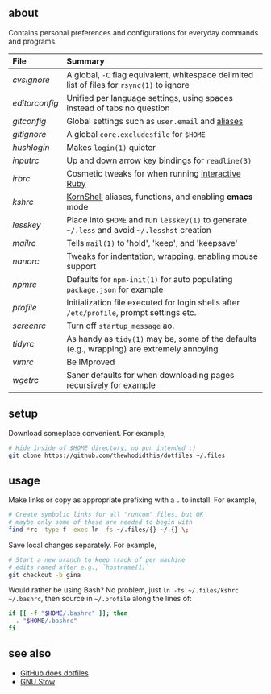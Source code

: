 ## about

Contains personal preferences and configurations for everyday commands and programs.

| File               | Summary                                                                                         |
|:------------------ |:----------------------------------------------------------------------------------------------- | 
| _cvsignore_        | A global, `-C` flag equivalent, whitespace delimited list of files for `rsync(1)` to ignore     |
| _editorconfig_     | Unified per language settings, using spaces instead of tabs no question                         |
| _gitconfig_        | Global settings such as `user.email` and [aliases]                                              |
| _gitignore_        | A global `core.excludesfile` for `$HOME`                                                        |
| _hushlogin_        | Makes `login(1)` quieter                                                                        |
| _inputrc_          | Up and down arrow key bindings for `readline(3)`                                                |
| _irbrc_            | Cosmetic tweaks for when running [interactive Ruby]                                             |
| _kshrc_            | [KornShell] aliases, functions, and enabling **emacs** mode                                     |
| _lesskey_          | Place into `$HOME` and run `lesskey(1)` to generate `~/.less` and avoid `~/.lesshst` creation   |
| _mailrc_           | Tells `mail(1)` to 'hold', 'keep', and 'keepsave'                                               |
| _nanorc_           | Tweaks for indentation, wrapping, enabling mouse support                                        |
| _npmrc_            | Defaults for `npm-init(1)` for auto populating `package.json` for example                       |
| _profile_          | Initialization file executed for login shells after `/etc/profile`, prompt settings etc.        |
| _screenrc_         | Turn off `startup_message` ao.                                                                  |
| _tidyrc_           | As handy as `tidy(1)` may be, some of the defaults (e.g., wrapping) are extremely annoying       |
| _vimrc_            | Be IMproved                                                                                     |
| _wgetrc_           | Saner defaults for when downloading pages recursively for example                               |

[aliases]: https://git-scm.com/book/en/v2/Git-Basics-Git-Aliases
[interactive Ruby]: https://github.com/ruby/irb
[KornShell]: https://man.openbsd.org/ksh

## setup

Download someplace convenient. For example,

```sh
# Hide inside of $HOME directory, no pun intended :)
git clone https://github.com/thewhodidthis/dotfiles ~/.files
```

## usage

Make links or copy as appropriate prefixing with a `.` to install. For example,

```sh
# Create symbolic links for all "runcom" files, but OK
# maybe only some of these are needed to begin with
find *rc -type f -exec ln -fs ~/.files/{} ~/.{} \;
```

Save local changes separately. For example,

```sh
# Start a new branch to keep track of per machine
# edits named after e.g., `hostname(1)`
git checkout -b gina
```

Would rather be using Bash? No problem, just `ln -fs ~/.files/kshrc ~/.bashrc`, then source in `~/.profile` along the lines of:

```sh
if [[ -f "$HOME/.bashrc" ]]; then
  . "$HOME/.bashrc"
fi
```

## see also

- [GitHub does dotfiles](https://dotfiles.github.io)
- [GNU Stow](https://www.gnu.org/software/stow/)

